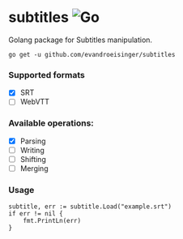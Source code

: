 # subtitles ![Go](https://github.com/evandroeisinger/subtitles/workflows/Go/badge.svg)
Golang package for Subtitles manipulation. 

```shell
go get -u github.com/evandroeisinger/subtitles
```

### Supported formats
- [x] SRT
- [ ] WebVTT

### Available operations:
- [x] Parsing 
- [ ] Writing
- [ ] Shifting
- [ ] Merging

### Usage
```golang
subtitle, err := subtitle.Load("example.srt")
if err != nil {
    fmt.PrintLn(err)
}
```
